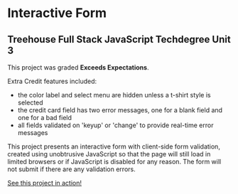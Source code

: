 # Interactive Form
## Treehouse Full Stack JavaScript Techdegree Unit 3

This project was graded **Exceeds Expectations**.

Extra Credit features included:
- the color label and select menu are hidden unless a t-shirt style is selected
- the credit card field has two error messages, one for a blank field and one for a bad field
- all fields validated on 'keyup' or 'change' to provide real-time error messages

This project presents an interactive form with client-side form validation,
created using unobtrusive JavaScript so that the page will still load in
limited browsers or if JavaScript is disabled for any reason. The form will
not submit if there are any validation errors.

[See this project in action!](https://rstevahn.github.io/Interactive-Form)